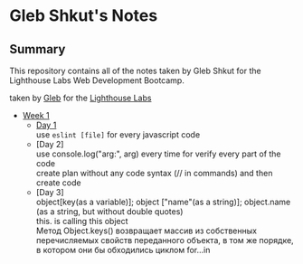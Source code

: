 # Gleb Shkut's Notes

## Summary 

This repository contains all of the notes taken by Gleb Shkut for the Lighthouse Labs Web Development Bootcamp.

taken by [Gleb](https://github.com/JoelCodes) for the [Lighthouse Labs](https://www.lighthouselabs.ca/)

* [Week 1](/Week_1)
  * [Day 1](/Week_1/Day_1)
  <br>use `eslint [file]` for every javascript code
  * [Day 2]
  <br> use console.log("arg:", arg) every time for verify every part of the code
  <br> create plan without any code syntax (// in commands) and then create code
  * [Day 3]
  <br> object[key(as a variable)]; object ["name"(as a string)]; object.name (as a string, but without double quotes)
  <br> this. is calling this object
  <br> Метод Object.keys() возвращает массив из собственных перечисляемых свойств переданного объекта, в том же порядке, в котором они бы обходились циклом for...in
